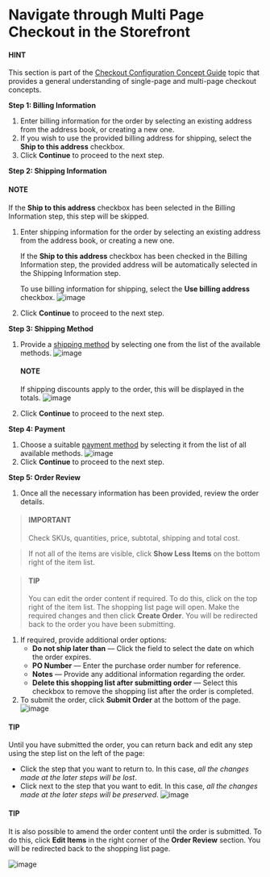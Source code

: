 <a id="frontstore-guide-orders-checkout-multi-page-checkout"></a>

# Navigate through Multi Page Checkout in the Storefront

#### HINT
This section is part of the [Checkout Configuration Concept Guide](../../concept-guides/administration/checkout/index.md#checkout-management-concept-guide) topic that provides a general understanding of single-page and multi-page checkout concepts.

**Step 1: Billing Information**

1. Enter billing information for the order by selecting an existing address from the address book, or creating a new one.
2. If you wish to use the provided billing address for shipping, select the **Ship to this address** checkbox.
3. Click **Continue** to proceed to the next step.

**Step 2: Shipping Information**

#### NOTE
If the **Ship to this address** checkbox has been selected in the Billing Information step, this step will be skipped.

1. Enter shipping information for the order by selecting an existing address from the address book, or creating a new one.

   If the **Ship to this address** checkbox has been checked in the Billing Information step, the provided address will be automatically selected in the Shipping Information step.

   To use billing information for shipping, select the **Use billing address** checkbox.
   ![image](user/img/system/workflows/checkout/UseBillingAddressBox.png)
2. Click **Continue** to proceed to the next step.

**Step 3: Shipping Method**

1. Provide a [shipping method](../../concept-guides/administration/shipping-configuration/index.md#user-guide-shipping) by selecting one from the list of the available methods.
   ![image](user/img/system/workflows/checkout/Shipping_Info.png)

   #### NOTE
   If shipping discounts apply to the order, this will be displayed in the totals.
   ![image](user/img/marketing/promotions/ShippingDiscountFront.png)
2. Click **Continue** to proceed to the next step.

**Step 4: Payment**

1. Choose a suitable [payment method](../../concept-guides/administration/payment-configuration/index.md#user-guide-payment) by selecting it from the list of all available methods.
   ![image](user/img/system/workflows/checkout/Payment.png)
2. Click **Continue** to proceed to the next step.

**Step 5: Order Review**

1. Once all the necessary information has been provided, review the order details.

> #### IMPORTANT
> Check SKUs, quantities, price, subtotal, shipping and total cost.

> If not all of the items are visible, click **Show Less Items** on the bottom right of the item list.

> #### TIP
> You can edit the order content if required. To do this, click <i class="fas fa-pencil-alt" aria-hidden="true"></i> on the top right of the item list. The shopping list page will open. Make the required changes and then click **Create Order**. You will be redirected back to the order you have been submitting.
1. If required, provide additional order options:
   * **Do not ship later than** — Click the field to select the date on which the order expires.
   * **PO Number** — Enter the purchase order number for reference.
   * **Notes** — Provide any additional information regarding the order.
   * **Delete this shopping list after submitting order** — Select this checkbox to remove the shopping list after the order is completed.
2. To submit the order, click **Submit Order** at the bottom of the page.
   ![image](user/img/system/workflows/checkout/Order_Review.png)

#### TIP
Until you have submitted the order, you can return back and edit any step using the step list on the left of the page:

* Click the step that you want to return to. In this case, *all the changes made at the later steps will be lost*.
* Click <i class="fas fa-pencil-alt" aria-hidden="true"></i> next to the step that you want to edit. In this case, *all the changes made at the later steps will be preserved*.
  ![image](user/img/system/workflows/checkout/EditInfo.png)

#### TIP
It is also possible to amend the order content until the order is submitted. To do this, click <i class="fas fa-pencil-alt" aria-hidden="true"></i> **Edit Items** in the right corner of the **Order Review** section. You will be redirected back to the shopping list page.

![image](user/img/system/workflows/checkout/edit-items.png)

<!-- fa-bars = fa-navicon -->
<!-- Ic Tiles is used as Set As Default in saved views, and as tiles in display layout options -->
<!-- IcPencil refers to Rename in Commerce and Inline Editing in CRM -->
<!-- Check mark in the square. -->
<!-- SortDesc is also used as drop-down arrow -->
